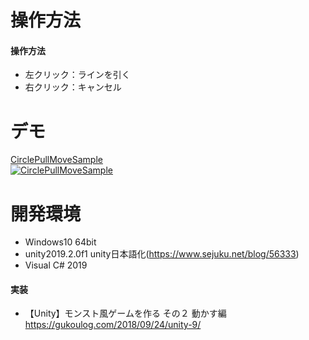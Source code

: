 # 操作方法
#### 操作方法  
- 左クリック：ラインを引く
- 右クリック：キャンセル

# デモ
[CirclePullMoveSample](https://little-hoge.github.io/CirclePullMoveSample/)  
[![CirclePullMoveSample](https://user-images.githubusercontent.com/3638785/93017563-b2e6e580-f604-11ea-8c24-85ac2dd82829.gif)](https://little-hoge.github.io/CirclePullMoveSample/)

# 開発環境
- Windows10 64bit
- unity2019.2.0f1  unity日本語化(https://www.sejuku.net/blog/56333)
- Visual C# 2019

#### 実装
- 【Unity】モンスト風ゲームを作る その２ 動かす編  
https://gukoulog.com/2018/09/24/unity-9/
